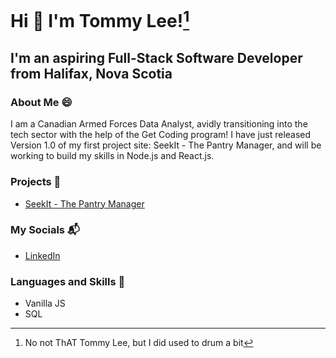 # Hi 👋 I'm Tommy Lee![^1]

## I'm an aspiring Full-Stack Software Developer from Halifax, Nova Scotia

### About Me :smile:

I am a Canadian Armed Forces Data Analyst, avidly transitioning into the tech sector with the help of the Get Coding program! I have just released Version 1.0 of my first project site: SeekIt - The Pantry Manager, and will be working to build my skills in Node.js and React.js.

### Projects :muscle:

- [SeekIt - The Pantry Manager](https://mottlly.github.io/SeekitStart/)

### My Socials :mailbox_with_mail:

- [LinkedIn](https://www.linkedin.com/in/tommy-lee-7099b0294/)

### Languages and Skills :wrench:

- Vanilla JS
- SQL





[^1]: No not ThAT Tommy Lee, but I did used to drum a bit
